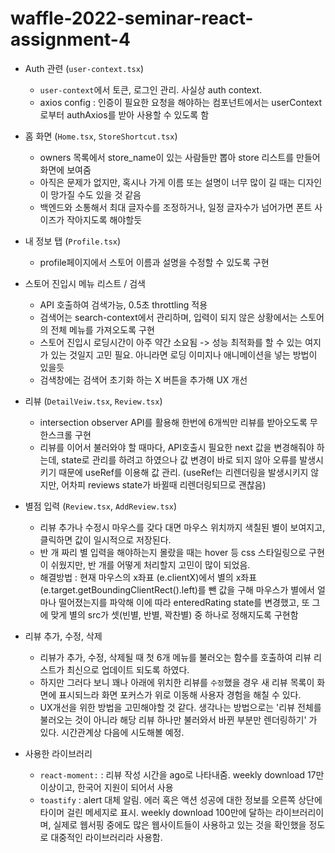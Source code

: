 # waffle-2022-seminar-react-assignment-4

* Auth 관련 (`user-context.tsx`)
    - `user-context`에서 토큰, 로그인 관리. 사실상 auth context.
    - axios config : 인증이 필요한 요청을 해야하는 컴포넌트에서는 userContext로부터 authAxios를 받아 사용할 수 있도록 함

* 홈 화면 (`Home.tsx`, `StoreShortcut.tsx`)
    - owners 목록에서 store_name이 있는 사람들만 뽑아 store 리스트를 만들어 화면에 보여줌
    - 아직은 문제가 없지만, 혹시나 가게 이름 또는 설명이 너무 많이 길 때는 디자인이 망가질 수도 있을 것 같음
    - 백엔드와 소통해서 최대 글자수를 조정하거나, 일정 글자수가 넘어가면 폰트 사이즈가 작아지도록 해야할듯

* 내 정보 탭 (`Profile.tsx`)
    - profile페이지에서 스토어 이름과 설명을 수정할 수 있도록 구현

* 스토어 진입시 메뉴 리스트 / 검색
    - API 호출하여 검색가능, 0.5초 throttling 적용
    - 검색어는 search-context에서 관리하며, 입력이 되지 않은 상황에서는 스토어의 전체 메뉴를 가져오도록 구현
    - 스토어 진입시 로딩시간이 아주 약간 소요됨 -> 성능 최적화를 할 수 있는 여지가 있는 것일지 고민 필요. 아니라면 로딩 이미지나 애니메이션을 넣는 방법이 있을듯
    - 검색창에는 검색어 초기화 하는 X 버튼을 추가해 UX 개선

* 리뷰 (`DetailVeiw.tsx`, `Review.tsx`)
    - intersection observer API를 활용해 한번에 6개씩만 리뷰를 받아오도록 무한스크롤 구현
    - 리뷰를 이어서 불러와야 할 때마다, API호출시 필요한 next 값을 변경해줘야 하는데, state로 관리를 하려고 하였으나 값 변경이 바로 되지 않아 오류를 발생시키기 때문에 useRef를 이용해 값 관리. (useRef는 리렌더링을 발생시키지 않지만, 어차피 reviews state가 바뀔때 리렌더링되므로 괜찮음)

* 별점 입력 (`Review.tsx`, `AddReview.tsx`) 
    - 리뷰 추가나 수정시 마우스를 갖다 대면 마우스 위치까지 색칠된 별이 보여지고, 클릭하면 값이 일시적으로 저장된다.
    - 반 개 짜리 별 입력을 해야하는지 몰랐을 때는 hover 등 css 스타일링으로 구현이 쉬웠지만, 반 개를 어떻게 처리할지 고민이 많이 되었음.
    - 해결방법 : 현재 마우스의 x좌표 (e.clientX)에서 별의 x좌표(e.target.getBoundingClientRect().left)를 뺀 값을 구해 마우스가 별에서 얼마나 떨어졌는지를 파악해 이에 따라 enteredRating state를 변경했고, 또 그에 맞게 별의 src가 셋(빈별, 반별, 꽉찬별) 중 하나로 정해지도록 구현함

* 리뷰 추가, 수정, 삭제
    - 리뷰가 추가, 수정, 삭제될 때 첫 6개 메뉴를 불러오는 함수를 호출하여 리뷰 리스트가 최신으로 업데이트 되도록 하였다.
    - 하지만 그러다 보니 꽤나 아래에 위치한 리뷰를 `수정`했을 경우 새 리뷰 목록이 화면에 표시되느라 화면 포커스가 위로 이동해 사용자 경험을 해칠 수 있다.
    - UX개선을 위한 방법을 고민해야할 것 같다. 생각나는 방법으로는 '리뷰 전체를 불러오는 것이 아니라 해당 리뷰 하나만 불러와서 바뀐 부분만 렌더링하기' 가 있다. 시간관계상 다음에 시도해볼 예정.

* 사용한 라이브러리
	* `react-moment:` : 리뷰 작성 시간을 ago로 나타내줌. weekly download 17만 이상이고, 한국어 지원이 되어서 사용
	* `toastify` : alert 대체 알림. 에러 혹은 액션 성공에 대한 정보를 오른쪽 상단에 타이머 걸린 메세지로 표시. weekly download 100만에 달하는 라이브러리이며, 실제로 웹서핑 중에도 많은 웹사이트들이 사용하고 있는 것을 확인했을 정도로 대중적인 라이브러리라 사용함.
